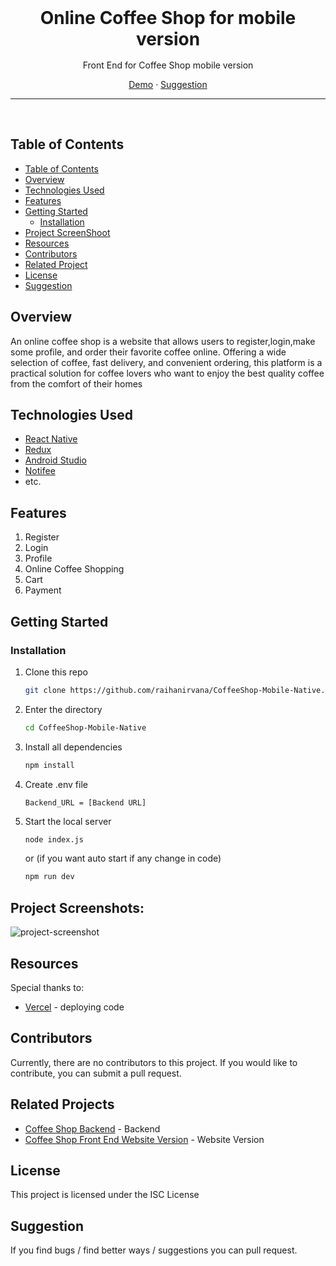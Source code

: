 <div align='center' style="text-align: center;">

<h1 style="border:0;margin:1rem">Online Coffee Shop for mobile version</h1>

Front End for Coffee Shop mobile version

[Demo](https://drive.google.com/drive/folders/10OUIIO_iP4xR6FS0VsDSUAmrym-DsaE1?usp=drive_link) · [Suggestion](mailto:raihanirvana13@gmail.com)

<hr>
<br>

</div>

## Table of Contents

- [Table of Contents](#table-of-contents)
- [Overview](#overview)
- [Technologies Used](#technologies-used)
- [Features](#features)
- [Getting Started](#getting-started)
  - [Installation](#installation)
- [Project ScreenShoot](#project-screenshots)
- [Resources](#resources)
- [Contributors](#contributors)
- [Related Project](#related-project)
- [License](#license)
- [Suggestion](#suggestion)

## Overview

An online coffee shop is a website that allows users to register,login,make some profile, and order their favorite coffee online. Offering a wide selection of coffee, fast delivery, and convenient ordering, this platform is a practical solution for coffee lovers who want to enjoy the best quality coffee from the comfort of their homes

## Technologies Used

- [React Native](https://reactnative.dev/docs/getting-started)
- [Redux](https://redux-toolkit.js.org)
- [Android Studio](https://developer.android.com/docs?hl=id)
- [Notifee](https://notifee.app/react-native/docs/overview)
- etc.

## Features

1. Register
2. Login
3. Profile
4. Online Coffee Shopping
5. Cart
6. Payment

## Getting Started

### Installation

1. Clone this repo

   ```bash
   git clone https://github.com/raihanirvana/CoffeeShop-Mobile-Native.git
   ```

2. Enter the directory

   ```bash
   cd CoffeeShop-Mobile-Native
   ```

3. Install all dependencies

   ```bash
   npm install
   ```

4. Create .env file

   ```env
   Backend_URL = [Backend URL]
   ```

5. Start the local server

   ```bash
   node index.js
   ```

   or (if you want auto start if any change in code)

   ```bash
   npm run dev
   ```

## Project Screenshots:

<img src="https://user-images.githubusercontent.com/83262495/245564643-80b53ff1-0901-4c3f-aa28-d6cf22748532.jpeg" alt="project-screenshot">

## Resources

Special thanks to:

- [Vercel](https://vercel.com) - deploying code

## Contributors

Currently, there are no contributors to this project. If you would like to contribute, you can submit a pull request.

## Related Projects

- [Coffee Shop Backend](https://github.com/raihanirvana/backend-week5) - Backend
- [Coffee Shop Front End Website Version](https://github.com/raihanirvana/Coffee-Shop-FrontEnd) - Website Version

## License

This project is licensed under the ISC License

## Suggestion

If you find bugs / find better ways / suggestions you can pull request.
